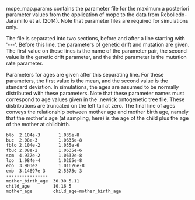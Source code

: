 mope_map.params contains the parameter file for the maximum a posteriori
parameter values from the application of mope to the data from
Rebolledo-Jaramillo et al. (2014). Note that parameter files are required for
simulations only.

The file is separated into two sections, before and after a line starting with
'---'. Before this line, the parameters of genetic drift and mutation are
given. The first value on these lines is the name of the parameter pair, the
second value is the genetic drift parameter, and the third parameter is the
mutation rate parameter.

Parameters for ages are given after this separating line. For these parameters,
the first value is the mean, and the second value is the standard deviation. In
simulations, the ages are assumed to be normally distributed with these
parameters. Note that these parameter names must correspond to age values given
in the .newick ontogenetic tree file. These distributions are truncated on the
left tail at zero. The final line of ages conveys the relationship between
mother age and mother birth age, namely that the mother's age (at sampling,
here) is the age of the child plus the age of the mother at childbirth. 

```
blo  2.104e-3       1.035e-8
buc  2.08e-3        1.0635e-8
fblo 2.104e-2       1.035e-6
fbuc 2.08e-2        1.0635e-6
som  4.937e-2       1.0632e-8
loo  1.984e-4       1.0265e-8
eoo  3.903e2        1.01626e-8
emb	 3.14697e-3     2.5575e-3
----------------
mother_birth_age  30.30 5.11
child_age         10.16 5
mother_age        child_age+mother_birth_age
```
